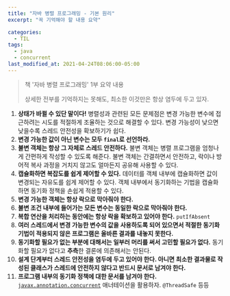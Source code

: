 ```yaml
---
title: "자바 병렬 프로그래밍 - 기본 원리"
excerpt: "꼭 기억해야 할 내용 요약"

categories:
  - TIL
tags:
  - java
  - concurrent
last_modified_at: 2021-04-24T08:06:00-05:00
---
```


> 책 '자바 병렬 프로그래밍' 1부 요약 내용
>
> 상세한 전부를 기억하지는 못해도, 최소한 이것만은 항상 염두에 두고 있자.

1. **상태가 바뀔 수 있단 말이다!**
   병렬성과 관련된 모든 문제점은 변경 가능한 변수에 접근하려는 시도를 적절하게 조율하는 것으로 해결할 수 있다. 변경 가능성이 낮으면 낮을수록 스레드 안전성을 확보하기가 쉽다.
2. **변경 가능한 값이 아닌 변수는 모두 `final`로 선언하라.**
3. **불변 객체는 항상 그 자체로 스레드 안전하다.**
   불변 객체는 병렬 프로그램을 엄청나게 간편하게 작성할 수 있도록 해준다. 불변 객체는 간결하면서 안전하고, 락이나 방어적 복사 과정을 거치지 않고도 얼마든지 공유해 사용할 수 있다.
4. **캡슐화하면 복잡도를 쉽게 제어할 수 있다.**
   데이터를 객체 내부에 캡슐화하면 값이 변경되는 자유도를 쉽게 제어할 수 있다. 객체 내부에서 동기화하는 기법을 캡슐화하면 동기화 정책을 손쉽게 적용할 수 있다.
5. **변경 가능한 객체는 항상 락으로 막아줘야 한다.**
6. **불변 조건 내부에 들어가는 모든 변수는 동일한 락으로 막아줘야 한다.**
7. **복합 연산을 처리하는 동안에는 항상 락을 확보하고 있어야 한다.**
   `putIfAbsent`
8. **여러 스레드에서 변경 가능한 변수의 값을 사용하도록 되어 있으면서 적절한 동기화 기법이 적용되지 않은 프로그램은 올바른 결과를 내놓지 못한다.**
9. **동기화할 필요가 없는 부분에 대해서는 일부러 머리를 써서 고민할 필요가 없다.**
   동기화할 필요가 없다고 **추측**한 결론에 의존해서는 안된다.
10. **설계 단계부터 스레드 안전성을 염두에 두고 있어야 한다. 아니면 최소한 결과물로 작성된 클래스가 스레드에 안전하지 않다고 반드시 문서로 남겨야 한다.**
11. **프로그램 내부의 동기화 정책에 대한 문서를 남겨야 한다.**
    [`javax.annotation.concurrent`](https://www.javadoc.io/static/com.google.code.findbugs/annotations/3.0.1u2/javax/annotation/concurrent/package-summary.html) 애너테이션을 활용하자. `@ThreadSafe` 등등

